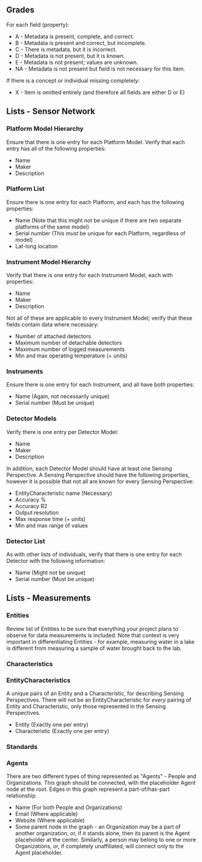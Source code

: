 ## Grades
For each field (property):
* A - Metadata is present, complete, and correct.
* B - Metadata is present and correct, but incomplete.
* C - There is metadata, but it is incorrect.
* D - Metadata is not present, but it is known.
* E - Metadata is not present; values are unknown.
* NA - Metadata is not present but field is not necessary for this item.

If there is a concept or individual missing completely:
* X - Item is omitted entirely (and therefore all fields are either D or E)

## Lists - Sensor Network
### Platform Model Hierarchy
Ensure that there is one entry for each Platform Model. Verify that each entry has all of the following properties:
- Name
- Maker
- Description

### Platform List
Ensure there is one entry for each Platform, and each has the following properties:
- Name (Note that this might not be unique if there are two separate platforms of the same model)
- Serial number (This *must* be unique for each Platform, regardless of model)
- Lat-long location

### Instrument Model Hierarchy
Verify that there is one entry for each Instrument Model, each with properties:
- Name
- Maker
- Description

Not all of these are applicable to every Instrument Model; verify that these fields contain data where necessary:
- Number of attached detectors
- Maximum number of detachable detectors
- Maximum number of logged measurements
- Min and max operating temperature (+ units)

### Instruments
Ensure there is one entry for each Instrument, and all have both properties:
- Name (Again, not necessarily unique)
- Serial number (Must be unique)

### Detector Models
Verify there is one entry per Detector Model:
- Name
- Maker
- Description

In addition, each Detector Model should have at least one Sensing Perspective. A Sensing Perspective should have the following properties, however it is possible that not all are known for every Sensing Perspective:
- EntityCharacteristic name (Necessary)
- Accuracy %
- Accuracy R2
- Output resolution
- Max response time (+ units)
- Min and max range of values

### Detector List
As with other lists of individuals, verify that there is one entry for each Detector with the following information:
- Name (Might not be unique)
- Serial number (Must be unique)

## Lists - Measurements
### Entities
Review list of Entities to be sure that everything your project plans to observe for data measurements is included. Note that context is very important in differentiating Entities - for example, measuring water in a lake is different from measuring a sample of water brought back to the lab.
### Characteristics
### EntityCharacteristics
A unique pairs of an Entity and a Characteristic, for describing Sensing Perspectives. There will not be an EntityCharacteristic for _every_ pairing of Entity and Characteristic, only those represented in the Sensing Perspectives.
- Entity (Exactly one per entry)
- Characteristic (Exactly one per entry)

### Standards

### Agents
There are two different types of thing represented as "Agents" - People and Organizations. This graph should be connected, with the placeholder Agent node at the root. Edges in this graph represent a part-of/has-part relationship.
- Name (For both People and Organizations)
- Email (Where applicable)
- Website (Where applicable)
- Some parent node in the graph - an Organization may be a part of another organization, or, if it stands alone, then its parent is the Agent placeholder at the center. Similarly, a person may belong to one or more Organizations, or, if completely unaffiliated, will connect only to the Agent placeholder.